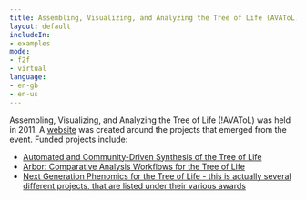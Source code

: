 ```yaml
---
title: Assembling, Visualizing, and Analyzing the Tree of Life (AVAToL)
layout: default
includeIn: 
- examples
mode:
- f2f
- virtual
language:
- en-gb
- en-us
---
```

Assembling, Visualizing, and Analyzing the Tree of Life (!AVAToL) was held in 2011. A [website](http://avatol.org/) was created around the projects that emerged from the event. Funded projects include:
* [Automated and Community-Driven Synthesis of the Tree of Life](https://blog.opentreeoflife.org/)
* [Arbor: Comparative Analysis Workflows for the Tree of Life](http://www.arborworkflows.com/)
* [Next Generation Phenomics for the Tree of Life - this is actually several different projects, that are listed under their various awards]([http://nsf.gov/awardsearch/simpleSearchResult?queryText=%22Avatol%22])